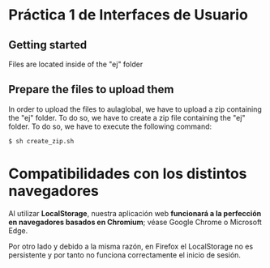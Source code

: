 # Práctica 1 de Interfaces de Usuario

## Getting started

Files are located inside of the "ej" folder

## Prepare the files to upload them

In order to upload the files to aulaglobal, we have to upload a zip containing the "ej" folder. To do so, we have to create a zip file containing the "ej" folder. To do so, we have to execute the following command:

```bash
$ sh create_zip.sh
```

# Compatibilidades con los distintos navegadores

Al utilizar **LocalStorage**, nuestra aplicación web **funcionará a la perfección en navegadores basados en Chromium**; véase Google Chrome o Microsoft Edge.

Por otro lado y debido a la misma razón, en Firefox el LocalStorage no es persistente y por tanto no funciona correctamente el inicio de sesión.
